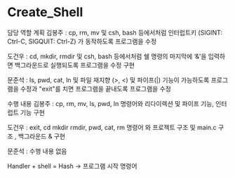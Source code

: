 # Create_Shell

담당 역할 계획
김봉주 : cp, rm, mv 및 csh, bash 등에서처럼 인터럽트키 (SIGINT: Ctrl-C, SIGQUIT: Ctrl-Z) 가 동작하도록 프로그램을 수정

도건우 : cd, mkdir, rmdir 및 csh, bash 등에서처럼 쉘 명령의 마지막에 ‘&’을 입력하면 백그라운드로 실행되도록 프로그램을 수정 구현

문준석 : ls, pwd, cat, ln 및 파일 재지향 (>, <) 및 파이프(|) 기능이 가능하도록 프로그램을 수정과 "exit"를 치면 프로그램을 끝내도록 프로그램을 수정

수행 내용
김봉주 : cp, rm, mv, ls, pwd, ln 명령어와 리다이렉션 및 파이프 기능, 인터럽트 기능 구현

도건우 : exit, cd mkdir rmdir, pwd, cat, rm 명령어 와 프로젝트 구조 및 main.c 구조 ,  백그라운드 & 구현

문준석 : 수행 내용 없음


Handler + shell = Hash -> 프로그램 시작 명령어
